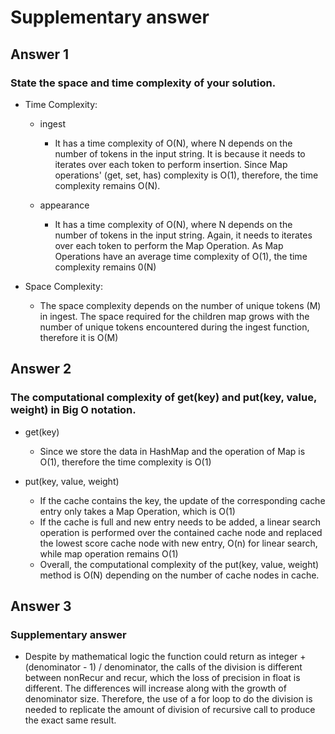 # Supplementary answer

## Answer 1

### State the space and time complexity of your solution.

- Time Complexity:

  - ingest

    - It has a time complexity of O(N), where N depends on the number of tokens in the input string. It is because it needs to iterates over each token to perform insertion. Since Map operations' (get, set, has) complexity is O(1), therefore, the time complexity remains O(N).

  - appearance
    - It has a time complexity of O(N), where N depends on the number of tokens in the input string. Again, it needs to iterates over each token to perform the Map Operation. As Map Operations have an average time complexity of O(1), the time complexity remains 0(N)

- Space Complexity:

  - The space complexity depends on the number of unique tokens (M) in ingest. The space required for the children map grows with the number of unique tokens encountered during the ingest function, therefore it is O(M)

## Answer 2

### The computational complexity of get(key) and put(key, value, weight) in Big O notation.

- get(key)

  - Since we store the data in HashMap and the operation of Map is O(1), therefore the time complexity is O(1)

- put(key, value, weight)

  - If the cache contains the key, the update of the corresponding cache entry only takes a Map Operation, which is O(1)
  - If the cache is full and new entry needs to be added, a linear search operation is performed over the contained cache node and replaced the lowest score cache node with new entry, O(n) for linear search, while map operation remains O(1)
  - Overall, the computational complexity of the put(key, value, weight) method is O(N) depending on the number of cache nodes in cache.

## Answer 3

### Supplementary answer

- Despite by mathematical logic the function could return as integer + (denominator - 1) / denominator, the calls of the division is different between nonRecur and recur, which the loss of precision in float is different. The differences will increase along with the growth of denominator size. Therefore, the use of a for loop to do the division is needed to replicate the amount of division of recursive call to produce the exact same result.
